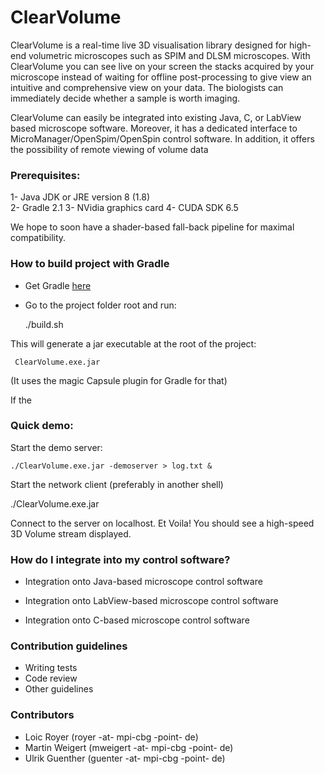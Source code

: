 # ClearVolume #

ClearVolume is a real-time live 3D visualisation library designed for high-end volumetric microscopes such as SPIM and DLSM microscopes. With ClearVolume you can see live on your screen the stacks acquired by your microscope instead of waiting for offline post-processing to give view an intuitive and comprehensive view on your data. The biologists can immediately decide whether a sample is worth imaging. 

ClearVolume can easily be integrated into existing Java, C, or LabView based microscope software. Moreover, it has a dedicated interface to MicroManager/OpenSpim/OpenSpin control software. In addition, it offers the possibility of remote viewing of volume data

### Prerequisites:

 1- Java JDK or JRE version 8 (1.8)  
 2- Gradle 2.1
 3- NVidia graphics card 
 4- CUDA SDK 6.5
 
We hope to soon have a shader-based fall-back pipeline for maximal compatibility.

### How to build project with Gradle

* Get Gradle [here](http://www.gradle.org/)

* Go to the project folder root and run:

     ./build.sh

This will generate a jar executable at the root of the project:

     ClearVolume.exe.jar

(It uses the magic Capsule plugin for Gradle for that)

If the

### Quick demo:

Start the demo server:

    ./ClearVolume.exe.jar -demoserver > log.txt &

Start the network client (preferably in another shell)

   ./ClearVolume.exe.jar

Connect to the server on localhost. Et Voila!
You should see a high-speed 3D Volume stream
displayed.

### How do I integrate into my control software? ###

* Integration onto Java-based microscope control software

* Integration onto LabView-based microscope control software

* Integration onto C-based microscope control software

### Contribution guidelines ###

* Writing tests
* Code review
* Other guidelines

### Contributors ###

* Loic Royer (royer -at- mpi-cbg -point- de)
* Martin Weigert (mweigert -at- mpi-cbg -point- de)
* Ulrik Guenther (guenter -at- mpi-cbg -point- de)